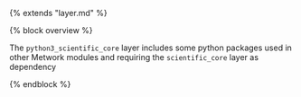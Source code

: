 {% extends "layer.md" %}

{% block overview %}

The `python3_scientific_core` layer includes some python packages used in other Metwork modules and requiring the `scientific_core` layer as dependency

{% endblock %}
